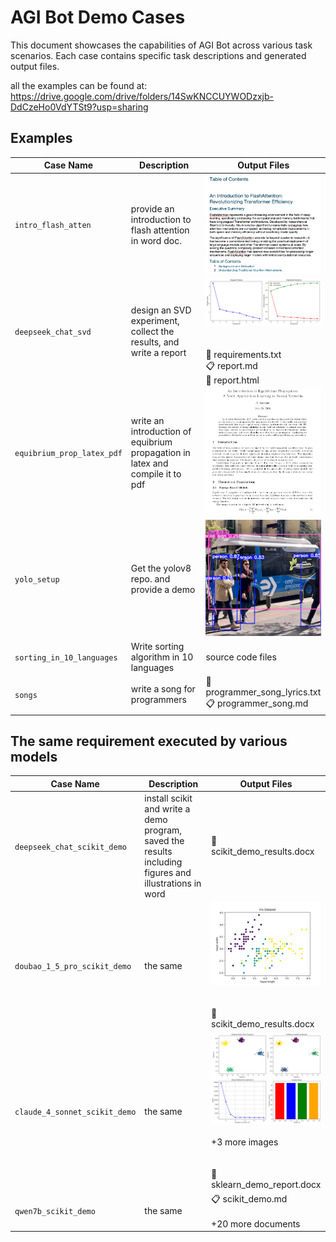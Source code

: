 # AGI Bot Demo Cases

This document showcases the capabilities of AGI Bot across various task scenarios. Each case contains specific task descriptions and generated output files.

all the examples can be found at: 
https://drive.google.com/drive/folders/14SwKNCCUYWODzxjb-DdCzeHo0VdYTSt9?usp=sharing

## Examples

| Case Name | Description | Output Files |
|-----------|-------------|--------------|
| `intro_flash_atten` | provide an introduction to flash attention in word doc. |  <img src="images/flash_atten_report.png" alt="flash_atten_report.png" width="200"> |
| `deepseek_chat_svd` | design an SVD experiment, collect the results, and write a report | <img src="images/svd_results.png" alt="svd_results.png" width="200"><br/><br/><br/>📁 requirements.txt<br/>📋 report.md<br/>📁 report.html |
| `equibrium_prop_latex_pdf` | write an introduction of equibrium propagation in latex and compile it to pdf | <img src="images/eq_pdf.png" alt="eq_pdf.png" width="200"> |
| `yolo_setup` | Get the yolov8 repo. and provide a demo| <img src="images/yolodemo.png" alt="yolodemo.png" width="200"> |
| `sorting_in_10_languages` | Write sorting algorithm in 10 languages | source code files|
| `songs` | write a song for programmers | 📁 programmer_song_lyrics.txt<br/>📋 programmer_song.md|

## The same requirement executed by various models
| Case Name | Description | Output Files |
|-----------|-------------|--------------|
| `deepseek_chat_scikit_demo` | install scikit and write a demo program, saved the results including figures and illustrations in word | 📝 scikit_demo_results.docx |
| `doubao_1_5_pro_scikit_demo` | the same | <img src="images/iris_scatter_plot.png" alt="iris_scatter_plot.png" width="200"><br/><br/><br/>📝 scikit_demo_results.docx |
| `claude_4_sonnet_scikit_demo` | the same| <img src="images/clustering_results.png" alt="clustering_results.png" width="200"><br/><br/>+3 more images<br/><br/><br/>📝 sklearn_demo_report.docx |
| `qwen7b_scikit_demo` | the same | 📋 scikit_demo.md<br/><br/>+20 more documents |

